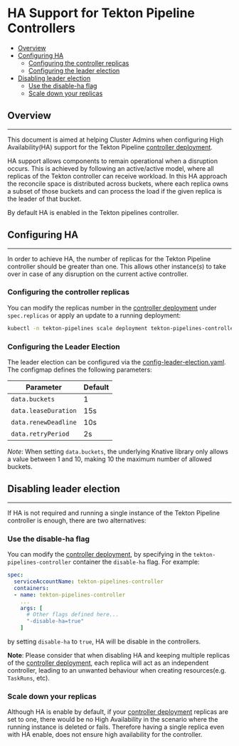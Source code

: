 <!--
---
linkTitle: "HA Support"
weight: 1500
---
-->

# HA Support for Tekton Pipeline Controllers

- [Overview](#overview)
- [Configuring HA](#configuring-ha)
  - [Configuring the controller replicas](#configuring-the-controller-replicas)
  - [Configuring the leader election](#configuring-the-leader-election)
- [Disabling leader election](#disabling-leader-election)
  - [Use the disable-ha flag](#use-the-disable-ha-flag)
  - [Scale down your replicas](#scale-down-your-replicas)

## Overview

---
This document is aimed at helping Cluster Admins when configuring High Availability(HA) support for the Tekton Pipeline [controller deployment](./../config/controller.yaml).

HA support allows components to remain operational when a disruption occurs. This is achieved by following an active/active model, where all replicas of the Tekton controller can receive workload. In this HA approach the reconcile space is distributed across buckets, where each replica owns a subset of those buckets and can process the load if the given replica is the leader of that bucket.

By default HA is enabled in the Tekton pipelines controller.

## Configuring HA

---
In order to achieve HA, the number of replicas for the Tekton Pipeline controller should be greater than one. This allows other instance(_s_) to take over in case of any disruption on the current active controller.

### Configuring the controller replicas

You can modify the replicas number in the [controller deployment](./../config/controller.yaml) under `spec.replicas` or apply an update to a running deployment:

```sh
kubectl -n tekton-pipelines scale deployment tekton-pipelines-controller --replicas=3
```

### Configuring the Leader Election

The leader election can be configured via the [config-leader-election.yaml](./../config/config-leader-election.yaml). The configmap defines the following parameters:

| Parameter            | Default  |
| -------------------- | -------- |
| `data.buckets`       | 1        |
| `data.leaseDuration` | 15s      |
| `data.renewDeadline` | 10s      |
| `data.retryPeriod`   | 2s       |

_Note_: When setting `data.buckets`, the underlying Knative library only allows a value between 1 and 10, making 10 the maximum number of allowed buckets.

## Disabling leader election

---

If HA is not required and running a single instance of the Tekton Pipeline controller is enough, there are two alternatives:

### Use the disable-ha flag

You can modify the [controller deployment](./../config/controller.yaml), by specifying in the `tekton-pipelines-controller` container the `disable-ha` flag. For example:

```yaml
spec:
  serviceAccountName: tekton-pipelines-controller
  containers:
  - name: tekton-pipelines-controller
    ...
    args: [
      # Other flags defined here...
      "-disable-ha=true"
    ]
```

by setting `disable-ha` to `true`, HA will be disable in the controllers.

**Note**: Please consider that when disabling HA and keeping multiple replicas of the [controller deployment](./../config/controller.yaml), each replica will act as an independent controller, leading to an unwanted behaviour when creating resources(e.g. `TaskRuns`, etc).

### Scale down your replicas

Although HA is enable by default, if your [controller deployment](./../config/controller.yaml) replicas are set to one, there would be no High Availability in the scenario where the running instance is deleted or fails. Therefore having a single replica even with HA enable, does not ensure high availability for the controller.
